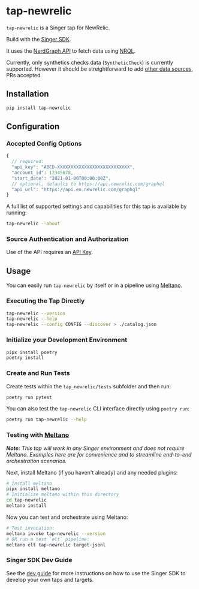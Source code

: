 # tap-newrelic

`tap-newrelic` is a Singer tap for NewRelic.

Build with the [Singer SDK](https://gitlab.com/meltano/singer-sdk).

It uses the [NerdGraph API](https://docs.newrelic.com/docs/apis/nerdgraph/get-started/introduction-new-relic-nerdgraph/) to fetch data using [NRQL](https://docs.newrelic.com/docs/query-your-data/nrql-new-relic-query-language/get-started/nrql-syntax-clauses-functions/).

Currently, only synthetics checks data (`SyntheticCheck`) is currently supported. However it
should be streightforward to add [other data sources](https://docs.newrelic.com/docs/query-your-data/nrql-new-relic-query-language/get-started/introduction-nrql-new-relics-query-language/#what-you-can-query), PRs accepted.

## Installation

```bash
pip install tap-newrelic
```

## Configuration

### Accepted Config Options

```js
{
  // required:
  "api_key": "ABCD-XXXXXXXXXXXXXXXXXXXXXXXXXXX",
  "account_id": 12345678,
  "start_date": "2021-01-00T00:00:00Z",
  // optional, defaults to https://api.newrelic.com/graphql
  "api_url": "https://api.eu.newrelic.com/graphql"
}
```

A full list of supported settings and capabilities for this
tap is available by running:

```bash
tap-newrelic --about
```

### Source Authentication and Authorization

Use of the API requires an [API Key](https://docs.newrelic.com/docs/apis/nerdgraph/get-started/introduction-new-relic-nerdgraph/#explorer).

## Usage

You can easily run `tap-newrelic` by itself or in a pipeline using [Meltano](www.meltano.com).

### Executing the Tap Directly

```bash
tap-newrelic --version
tap-newrelic --help
tap-newrelic --config CONFIG --discover > ./catalog.json
```

### Initialize your Development Environment

```bash
pipx install poetry
poetry install
```

### Create and Run Tests

Create tests within the `tap_newrelic/tests` subfolder and
  then run:

```bash
poetry run pytest
```

You can also test the `tap-newrelic` CLI interface directly using `poetry run`:

```bash
poetry run tap-newrelic --help
```

### Testing with [Meltano](meltano.com)

_**Note:** This tap will work in any Singer environment and does not require Meltano.
Examples here are for convenience and to streamline end-to-end orchestration scenarios._

Next, install Meltano (if you haven't already) and any needed plugins:

```bash
# Install meltano
pipx install meltano
# Initialize meltano within this directory
cd tap-newrelic
meltano install
```

Now you can test and orchestrate using Meltano:

```bash
# Test invocation:
meltano invoke tap-newrelic --version
# OR run a test `elt` pipeline:
meltano elt tap-newrelic target-jsonl
```

### Singer SDK Dev Guide

See the [dev guide](https://gitlab.com/meltano/singer-sdk/-/blob/main/docs/dev_guide.md) for more instructions on how to use the Singer SDK to
develop your own taps and targets.
